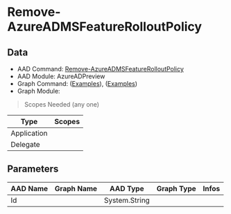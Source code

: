# Remove-AzureADMSFeatureRolloutPolicy

> 

## Data

+ AAD Command: [Remove-AzureADMSFeatureRolloutPolicy](https://docs.microsoft.com/en-us/powershell/module/AzureADPreview/Remove-AzureADMSFeatureRolloutPolicy)
+ AAD Module: AzureADPreview
+ Graph Command: []() ([Examples](https://github.com/orgs/msgraph/discussions?discussions_q=)), []() ([Examples](https://github.com/orgs/msgraph/discussions?discussions_q=))
+ Graph Module: 

> Scopes Needed (any one)

|Type|Scopes|
|---|---|
|Application||
|Delegate||

## Parameters

|AAD Name|Graph Name|AAD Type|Graph Type|Infos|
|---|---|---|---|---|
|Id||System.String|||

